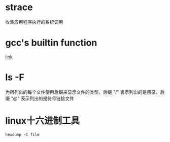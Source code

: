 # strace
收集应用程序执行的系统调用

# gcc's builtin function
[link](https://gcc.gnu.org/onlinedocs/gcc-3.4.6/gcc/Other-Builtins.html)

# ls -F
为所列出的每个文件使用后缀来显示文件的类型，后缀 "/" 表示列出的是目录，后缀 "@"
表示列出的是符号链接文件

# linux十六进制工具
	hexdump -C file


